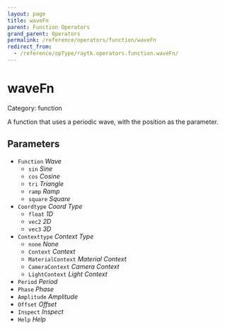 ```yaml
---
layout: page
title: waveFn
parent: Function Operators
grand_parent: Operators
permalink: /reference/operators/function/waveFn
redirect_from:
  - /reference/opType/raytk.operators.function.waveFn/
---
```


# waveFn

Category: function



A function that uses a periodic wave, with the position as the parameter.

## Parameters

* `Function` *Wave*
  * `sin` *Sine*
  * `cos` *Cosine*
  * `tri` *Triangle*
  * `ramp` *Ramp*
  * `square` *Square*
* `Coordtype` *Coord Type*
  * `float` *1D*
  * `vec2` *2D*
  * `vec3` *3D*
* `Contexttype` *Context Type*
  * `none` *None*
  * `Context` *Context*
  * `MaterialContext` *Material Context*
  * `CameraContext` *Camera Context*
  * `LightContext` *Light Context*
* `Period` *Period*
* `Phase` *Phase*
* `Amplitude` *Amplitude*
* `Offset` *Offset*
* `Inspect` *Inspect*
* `Help` *Help*